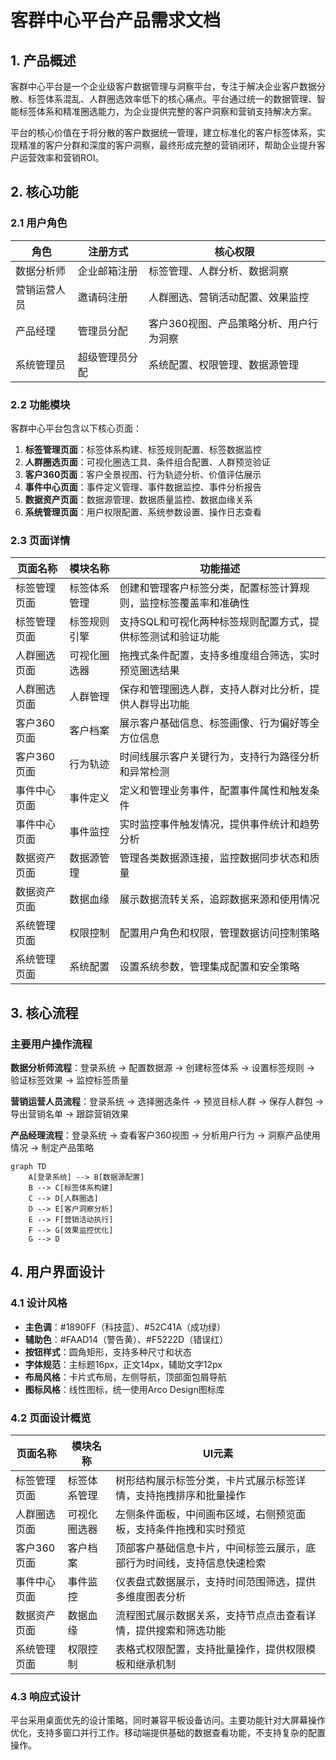 # 客群中心平台产品需求文档

## 1. 产品概述

客群中心平台是一个企业级客户数据管理与洞察平台，专注于解决企业客户数据分散、标签体系混乱、人群圈选效率低下的核心痛点。平台通过统一的数据管理、智能标签体系和精准圈选能力，为企业提供完整的客户洞察和营销支持解决方案。

平台的核心价值在于将分散的客户数据统一管理，建立标准化的客户标签体系，实现精准的客户分群和深度的客户洞察，最终形成完整的营销闭环，帮助企业提升客户运营效率和营销ROI。

## 2. 核心功能

### 2.1 用户角色

| 角色 | 注册方式 | 核心权限 |
|------|----------|----------|
| 数据分析师 | 企业邮箱注册 | 标签管理、人群分析、数据洞察 |
| 营销运营人员 | 邀请码注册 | 人群圈选、营销活动配置、效果监控 |
| 产品经理 | 管理员分配 | 客户360视图、产品策略分析、用户行为洞察 |
| 系统管理员 | 超级管理员分配 | 系统配置、权限管理、数据源管理 |

### 2.2 功能模块

客群中心平台包含以下核心页面：

1. **标签管理页面**：标签体系构建、标签规则配置、标签数据监控
2. **人群圈选页面**：可视化圈选工具、条件组合配置、人群预览验证
3. **客户360页面**：客户全景视图、行为轨迹分析、价值评估展示
4. **事件中心页面**：事件定义管理、事件数据监控、事件分析报告
5. **数据资产页面**：数据源管理、数据质量监控、数据血缘关系
6. **系统管理页面**：用户权限配置、系统参数设置、操作日志查看

### 2.3 页面详情

| 页面名称 | 模块名称 | 功能描述 |
|----------|----------|----------|
| 标签管理页面 | 标签体系管理 | 创建和管理客户标签分类，配置标签计算规则，监控标签覆盖率和准确性 |
| 标签管理页面 | 标签规则引擎 | 支持SQL和可视化两种标签规则配置方式，提供标签测试和验证功能 |
| 人群圈选页面 | 可视化圈选器 | 拖拽式条件配置，支持多维度组合筛选，实时预览圈选结果 |
| 人群圈选页面 | 人群管理 | 保存和管理圈选人群，支持人群对比分析，提供人群导出功能 |
| 客户360页面 | 客户档案 | 展示客户基础信息、标签画像、行为偏好等全方位信息 |
| 客户360页面 | 行为轨迹 | 时间线展示客户关键行为，支持行为路径分析和异常检测 |
| 事件中心页面 | 事件定义 | 定义和管理业务事件，配置事件属性和触发条件 |
| 事件中心页面 | 事件监控 | 实时监控事件触发情况，提供事件统计和趋势分析 |
| 数据资产页面 | 数据源管理 | 管理各类数据源连接，监控数据同步状态和质量 |
| 数据资产页面 | 数据血缘 | 展示数据流转关系，追踪数据来源和使用情况 |
| 系统管理页面 | 权限控制 | 配置用户角色和权限，管理数据访问控制策略 |
| 系统管理页面 | 系统配置 | 设置系统参数，管理集成配置和安全策略 |

## 3. 核心流程

### 主要用户操作流程

**数据分析师流程**：登录系统 → 配置数据源 → 创建标签体系 → 设置标签规则 → 验证标签效果 → 监控标签质量

**营销运营人员流程**：登录系统 → 选择圈选条件 → 预览目标人群 → 保存人群包 → 导出营销名单 → 跟踪营销效果

**产品经理流程**：登录系统 → 查看客户360视图 → 分析用户行为 → 洞察产品使用情况 → 制定产品策略

```mermaid
graph TD
    A[登录系统] --> B[数据源配置]
    B --> C[标签体系构建]
    C --> D[人群圈选]
    D --> E[客户洞察分析]
    E --> F[营销活动执行]
    F --> G[效果监控优化]
    G --> D
```

## 4. 用户界面设计

### 4.1 设计风格

- **主色调**：#1890FF（科技蓝）、#52C41A（成功绿）
- **辅助色**：#FAAD14（警告黄）、#F5222D（错误红）
- **按钮样式**：圆角矩形，支持多种尺寸和状态
- **字体规范**：主标题16px，正文14px，辅助文字12px
- **布局风格**：卡片式布局，左侧导航，顶部面包屑导航
- **图标风格**：线性图标，统一使用Arco Design图标库

### 4.2 页面设计概览

| 页面名称 | 模块名称 | UI元素 |
|----------|----------|--------|
| 标签管理页面 | 标签体系管理 | 树形结构展示标签分类，卡片式展示标签详情，支持拖拽排序和批量操作 |
| 人群圈选页面 | 可视化圈选器 | 左侧条件面板，中间画布区域，右侧预览面板，支持条件拖拽和实时预览 |
| 客户360页面 | 客户档案 | 顶部客户基础信息卡片，中间标签云展示，底部行为时间线，支持信息快速检索 |
| 事件中心页面 | 事件监控 | 仪表盘式数据展示，支持时间范围筛选，提供多维度图表分析 |
| 数据资产页面 | 数据血缘 | 流程图式展示数据关系，支持节点点击查看详情，提供搜索和筛选功能 |
| 系统管理页面 | 权限控制 | 表格式权限配置，支持批量操作，提供权限模板和继承机制 |

### 4.3 响应式设计

平台采用桌面优先的设计策略，同时兼容平板设备访问。主要功能针对大屏幕操作优化，支持多窗口并行工作。移动端提供基础的数据查看功能，不支持复杂的配置操作。